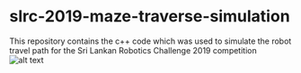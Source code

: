# slrc-2019-maze-traverse-simulation
This repository contains the c++ code which was used to simulate the robot travel path for the Sri Lankan Robotics Challenge 2019 competition
![alt text](/Repl.png)
